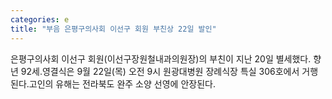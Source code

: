 ```yaml
---
categories: e
title: "부음 은평구의사회 이선구 회원 부친상 22일 발인"
---
```

은평구의사회 이선구 회원(이선구장원철내과의원장)의 부친이 지난 20일 별세했다. 향년 92세.영결식은 9월 22일(목) 오전 9시 원광대병원 장례식장 특실 306호에서 거행된다.고인의 유해는 전라북도 완주 소양 선영에 안장된다.